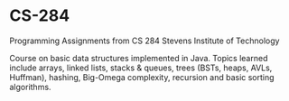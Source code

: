 # CS-284
Programming Assignments from CS 284 Stevens Institute of Technology

Course on basic data structures implemented in Java. Topics learned include arrays, linked lists, stacks & queues, trees (BSTs, heaps, AVLs, Huffman), hashing, Big-Omega complexity, recursion and basic sorting algorithms.
